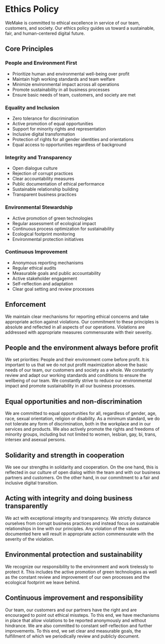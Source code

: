 # Ethics Policy

WeMake is committed to ethical excellence in service of our team, customers, and society. Our ethics policy guides us
toward a sustainable, fair, and human-centered digital future.

## Core Principles

### People and Environment First

- Prioritize human and environmental well-being over profit
- Maintain high working standards and team welfare
- Minimize environmental impact across all operations
- Promote sustainability in all business processes
- Ensure basic needs of team, customers, and society are met

### Equality and Inclusion

- Zero tolerance for discrimination
- Active promotion of equal opportunities
- Support for minority rights and representation
- Inclusive digital transformation
- Protection of rights for all gender identities and orientations
- Equal access to opportunities regardless of background

### Integrity and Transparency

- Open dialogue culture
- Rejection of corrupt practices
- Clear accountability measures
- Public documentation of ethical performance
- Sustainable relationship building
- Transparent business practices

### Environmental Stewardship

- Active promotion of green technologies
- Regular assessment of ecological impact
- Continuous process optimization for sustainability
- Ecological footprint monitoring
- Environmental protection initiatives

### Continuous Improvement

- Anonymous reporting mechanisms
- Regular ethical audits
- Measurable goals and public accountability
- Active stakeholder engagement
- Self-reflection and adaptation
- Clear goal setting and review processes

## Enforcement

We maintain clear mechanisms for reporting ethical concerns and take appropriate action against violations. Our
commitment to these principles is absolute and reflected in all aspects of our operations. Violations are addressed with
appropriate measures commensurate with their severity.

## People and the environment always before profit

We set priorities: People and their environment come before profit. It is important to us that we do not put profit
maximization above the basic needs of our team, our customers and society as a whole. We constantly review and adapt our
working standards and conditions to ensure the wellbeing of our team. We constantly strive to reduce our environmental
impact and promote sustainability in all our business processes.

## Equal opportunities and non-discrimination

We are committed to equal opportunities for all, regardless of gender, age, race, sexual orientation, religion or
disability. As a minimum standard, we do not tolerate any form of discrimination, both in the workplace and in our
services and products. We also actively promote the rights and freedoms of minority groups, including but not limited to
women, lesbian, gay, bi, trans, intersex and asexual persons.

## Solidarity and strength in cooperation

We see our strengths in solidarity and cooperation. On the one hand, this is reflected in our culture of open dialog
within the team and with our business partners and customers. On the other hand, in our commitment to a fair and
inclusive digital transition.

## Acting with integrity and doing business transparently

We act with exceptional integrity and transparency. We strictly distance ourselves from corrupt business practices and
instead focus on sustainable relationships in line with our principles. Any violation of the values documented here will
result in appropriate action commensurate with the severity of the violation.

## Environmental protection and sustainability

We recognize our responsibility to the environment and work tirelessly to protect it. This includes the active promotion
of green technologies as well as the constant review and improvement of our own processes and the ecological footprint
we leave behind.

## Continuous improvement and responsibility

Our team, our customers and our partners have the right and are encouraged to point out ethical missteps. To this end,
we have mechanisms in place that allow violations to be reported anonymously and without hindrance. We are also
committed to constant self-reflection and further improvements. To this end, we set clear and measurable goals, the
fulfillment of which we periodically review and publicly document.
